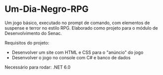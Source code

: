 # Um-Dia-Negro-RPG

Um jogo básico, executado no prompt de comando, com elementos de suspense e terror no estilo RPG.
Elaborado como projeto para o módulo de Desenvolvimento do Senac.

Requisitos do projeto:
- Desenvolver um site com HTML e CSS para o "anúncio" do jogo
- Desenvolver o jogo no console com C# e banco de dados

Necessário para rodar: .NET 6.0
